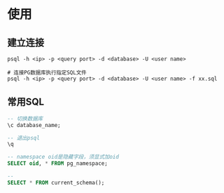 # 使用

## 建立连接
```shell
psql -h <ip> -p <query port> -d <database> -U <user name>

# 连接PG数据库执行指定SQL文件
psql -h <ip> -p <query port> -d <database> -U <user name> -f xx.sql
```

## 常用SQL
```sql
-- 切换数据库
\c database_name;

-- 退出psql
\q
```

```sql
-- namespace oid是隐藏字段，须显式加oid
SELECT oid, * FROM pg_namespace;

-- 
SELECT * FROM current_schema();
```